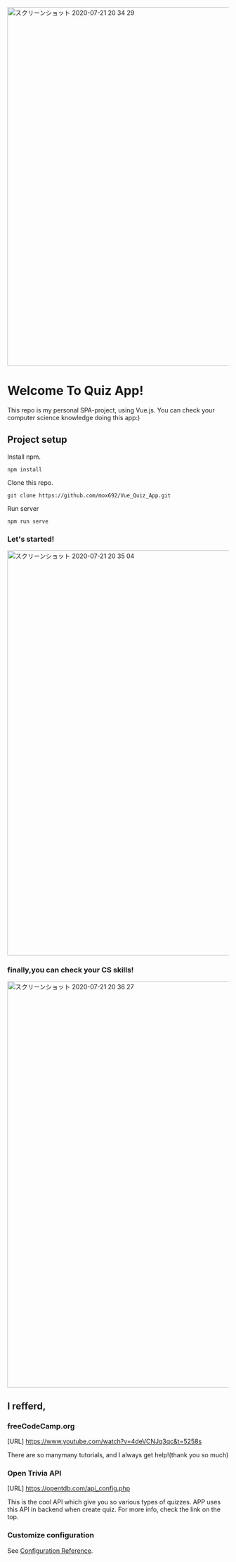 

<img width="817" alt="スクリーンショット 2020-07-21 20 34 29" src="https://user-images.githubusercontent.com/55653825/88051091-07d12700-cb93-11ea-9a12-6605e104fc9c.png">


# Welcome To Quiz App!
This repo is my personal SPA-project, using Vue.js.
You can check your computer science knowledge doing this app:)


## Project setup
Install npm.
```
npm install
```
Clone this repo.

```
git clone https://github.com/mox692/Vue_Quiz_App.git
```

Run server
```
npm run serve
```

### Let's started!
<img width="922" alt="スクリーンショット 2020-07-21 20 35 04" src="https://user-images.githubusercontent.com/55653825/88051632-e45aac00-cb93-11ea-997f-1ecfc3f0f7c7.png">


### finally,you can check your CS skills!
<img width="925" alt="スクリーンショット 2020-07-21 20 36 27" src="https://user-images.githubusercontent.com/55653825/88051697-f9373f80-cb93-11ea-9146-fcdf43aad027.png">

## I refferd,

### freeCodeCamp.org
[URL] https://www.youtube.com/watch?v=4deVCNJq3qc&t=5258s

There are so manymany tutorials, and I always get help!(thank you so much)

### Open Trivia API
[URL] https://opentdb.com/api_config.php

This is the cool API which give you so various types of quizzes.
APP uses this API in backend when create quiz.
For more info, check the link on the top.

### Customize configuration
See [Configuration Reference](https://cli.vuejs.org/config/).
